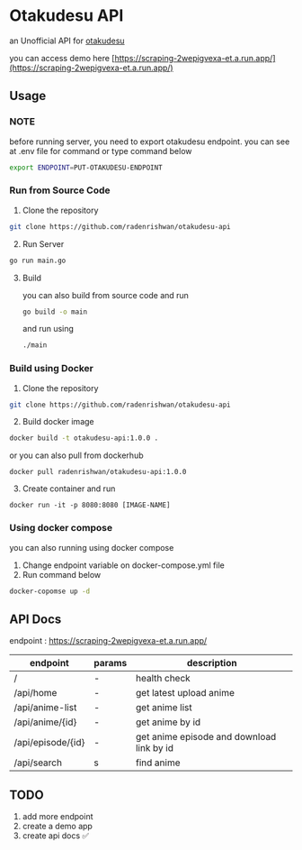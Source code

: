# Otakudesu API
an Unofficial API for [otakudesu](https://otakudesu.video)

you can access demo here [https://scraping-2wepigvexa-et.a.run.app/](https://scraping-2wepigvexa-et.a.run.app/)
## Usage
### NOTE
before running server, you need to export otakudesu endpoint. you can see at .env file for command or type command below
```bash
export ENDPOINT=PUT-OTAKUDESU-ENDPOINT
```
### Run from Source Code
1. Clone the repository
```bash
git clone https://github.com/radenrishwan/otakudesu-api
```
2. Run Server
```bash
go run main.go
```
3. Build 

    you can also build from source code and run

    ```bash
    go build -o main
    ```

    and run using
    
    ```bash
    ./main
    ```

### Build using Docker

1. Clone the repository
```bash
git clone https://github.com/radenrishwan/otakudesu-api
```

2. Build docker image
```bash
docker build -t otakudesu-api:1.0.0 . 
```
or you can also pull from dockerhub
```
docker pull radenrishwan/otakudesu-api:1.0.0
```

3. Create container and run
```
docker run -it -p 8080:8080 [IMAGE-NAME]
```

### Using docker compose
you can also running using docker compose 
1. Change endpoint variable on docker-compose.yml file
2. Run command below
```bash
docker-copomse up -d
```

## API Docs
endpoint : https://scraping-2wepigvexa-et.a.run.app/

| endpoint          | params | description                               |
|-------------------|--------|-------------------------------------------|
| /                 | -      | health check                              |
| /api/home         | -      | get latest upload anime                   |
| /api/anime-list   | -      | get anime list                            |
| /api/anime/{id}   | -      | get anime by id                           |
| /api/episode/{id} | -      | get anime episode and download link by id |
| /api/search       | s      | find anime                                |


## TODO
1. add more endpoint
2. create a demo app
3. create api docs ✅